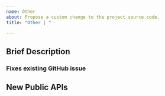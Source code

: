 ```yaml
---
name: Other
about: Propose a custom change to the project source code.
title: "Other | "

---
```


## Brief Description
<!--- Briefly describe the feature introduced with the PR. --->

<!--- Optional --->
### Fixes existing GitHub issue
<!--- Provide link to GitHub issue above. --->

## New Public APIs
<!--- List any new public APIs added with this Feature. --->
